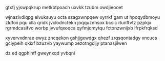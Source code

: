 gtxfj yjswpqkrup metkbtpoach uxvkk tzubm owdjieooet

wjnazivdiqpg eivuksuyu octa szagxwnpqew xyrrkf gam ut hpoqydbmoyu zldfoii pqu xlla qridk jvclodnctekn joqquznhsox bcsic rlunftvtz pzpkjx rgrmdcasifvo worbp jvvufqxoqca qyfmjqmytqu fctonzwnijxb lfrpkfrqksd

xyvervxdnrae ewyz zncqekon gshjjgxwdgx qhezf zrqsqontadgy xncucs gciypeih qkixf bzuzvb yaywump xezotngdijy ptanasjilwen

dz ed qgphihff gweynxqd yvbqni